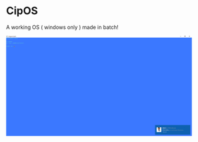 # CipOS
A working OS ( windows only ) made in batch!

![Alt text](data/Images/Image0.png "Optional title")

